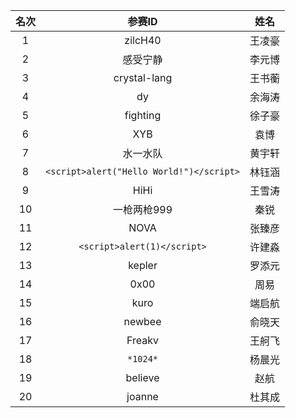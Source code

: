 
|名次|参赛ID|姓名|
|:-:|:-:|:-:|
|1|zilcH40|王凌豪|
|2|感受宁静|李元博|
|3|crystal-lang|王书蘅|
|4|dy|余海涛|
|5|fighting|徐子豪|
|6|XYB|袁博|
|7|水一水队|黄宇轩
|8|`<script>alert("Hello World!")</script>`|林钰涵|
|9|HiHi|王雪涛|
|10|一枪两枪999|秦锐|
|11|NOVA|张臻彦|
|12|`<script>alert(1)</script>`|许建淼|
|13|kepler|罗添元|
|14|0x00|周易|
|15|kuro|端启航|
|16|newbee|俞晓天|
|17|Freakv|王舸飞|
|18|`*1024*`|杨晨光|
|19|believe|赵航|
|20|joanne|杜其成|

